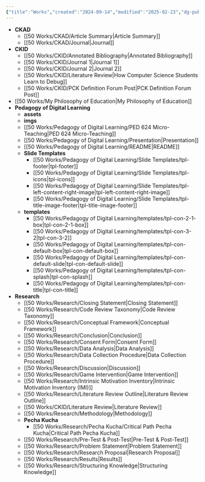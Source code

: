 ```yaml
---
{"title":"Works","created":"2024-09-14","modified":"2025-02-23","dg-publish":true,"dg-permalink":"works","permalink":"/works/","dgPassFrontmatter":true,"updated":"2025-02-23"}
---
```





- **CKAD**
	- [[50 Works/CKAD/Article Summary\|Article Summary]]
	- [[50 Works/CKAD/Journal\|Journal]]
- **CKID**
	- [[50 Works/CKID/Annotated Bibliography\|Annotated Bibliography]]
	- [[50 Works/CKID/Journal 1\|Journal 1]]
	- [[50 Works/CKID/Journal 2\|Journal 2]]
	- [[50 Works/CKID/Literature Review\|How Computer Science Students Learn to Debug]]
	- [[50 Works/CKID/PCK Definition Forum Post\|PCK Definition Forum Post]]
- [[50 Works/My Philosophy of Education\|My Philosophy of Education]]
- **Pedagogy of Digital Learning**
	- **assets**
	- **imgs**
	- [[50 Works/Pedagogy of Digital Learning/PED 624 Micro-Teaching\|PED 624 Micro-Teaching]]
	- [[50 Works/Pedagogy of Digital Learning/Presentation\|Presentation]]
	- [[50 Works/Pedagogy of Digital Learning/README\|README]]
	- **Slide Templates**
		- [[50 Works/Pedagogy of Digital Learning/Slide Templates/tpl-footer\|tpl-footer]]
		- [[50 Works/Pedagogy of Digital Learning/Slide Templates/tpl-icons\|tpl-icons]]
		- [[50 Works/Pedagogy of Digital Learning/Slide Templates/tpl-left-content-right-image\|tpl-left-content-right-image]]
		- [[50 Works/Pedagogy of Digital Learning/Slide Templates/tpl-title-image-footer\|tpl-title-image-footer]]
	- **templates**
		- [[50 Works/Pedagogy of Digital Learning/templates/tpl-con-2-1-box\|tpl-con-2-1-box]]
		- [[50 Works/Pedagogy of Digital Learning/templates/tpl-con-3-2\|tpl-con-3-2]]
		- [[50 Works/Pedagogy of Digital Learning/templates/tpl-con-default-box\|tpl-con-default-box]]
		- [[50 Works/Pedagogy of Digital Learning/templates/tpl-con-default-slide\|tpl-con-default-slide]]
		- [[50 Works/Pedagogy of Digital Learning/templates/tpl-con-splash\|tpl-con-splash]]
		- [[50 Works/Pedagogy of Digital Learning/templates/tpl-con-title\|tpl-con-title]]
- **Research**
	- [[50 Works/Research/Closing Statement\|Closing Statement]]
	- [[50 Works/Research/Code Review Taxonomy\|Code Review Taxonomy]]
	- [[50 Works/Research/Conceptual Framework\|Conceptual Framework]]
	- [[50 Works/Research/Conclusion\|Conclusion]]
	- [[50 Works/Research/Consent Form\|Consent Form]]
	- [[50 Works/Research/Data Analysis\|Data Analysis]]
	- [[50 Works/Research/Data Collection Procedure\|Data Collection Procedure]]
	- [[50 Works/Research/Discussion\|Discussion]]
	- [[50 Works/Research/Game Intervention\|Game Intervention]]
	- [[50 Works/Research/Intrinsic Motivation Inventory\|Intrinsic Motivation Inventory (IMI)]]
	- [[50 Works/Research/Literature Review Outline\|Literature Review Outline]]
	- [[50 Works/CKID/Literature Review\|Literature Review]]
	- [[50 Works/Research/Methodology\|Methodology]]
	- **Pecha Kucha**
		- [[50 Works/Research/Pecha Kucha/Critical Path Pecha Kucha\|Critical Path Pecha Kucha]]
	- [[50 Works/Research/Pre-Test & Post-Test\|Pre-Test & Post-Test]]
	- [[50 Works/Research/Problem Statement\|Problem Statement]]
	- [[50 Works/Research/Research Proposal\|Research Proposal]]
	- [[50 Works/Research/Results\|Results]]
	- [[50 Works/Research/Structuring Knowledge\|Structuring Knowledge]]


